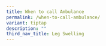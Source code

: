 ```yaml
---
title: When to call Ambulance
permalink: /when-to-call-ambulance/
variant: tiptap
description: ""
third_nav_title: Leg Swelling
---
```

<p></p>